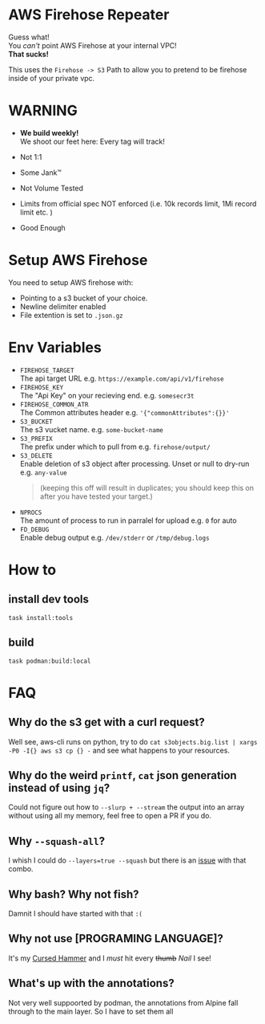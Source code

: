 # AWS Firehose Repeater

Guess what!  
You _can't_ point AWS Firehose at your internal VPC!  
**That sucks!**

This uses the `Firehose -> S3` Path to allow you to pretend to be firehose inside of your private vpc.

# WARNING

* **We build weekly!**   
  We shoot our feet here: Every tag will track! 

* Not 1:1
* Some Jank™
* Not Volume Tested
* Limits from official spec NOT enforced (i.e. 10k records limit, 1Mi record limit etc. )
* Good Enough

# Setup AWS Firehose

You need to setup AWS firehose with:

* Pointing to a s3 bucket of your choice.
* Newline delimiter enabled
* File extention is set to `.json.gz`

# Env Variables

* `FIREHOSE_TARGET`  
  The api target URL e.g. `https://example.com/api/v1/firehose`
* `FIREHOSE_KEY`  
  The "Api Key" on your recieving end. e.g. `somesecr3t`
* `FIREHOSE_COMMON_ATR`  
  The Common attributes header e.g. `'{"commonAttributes":{}}'`
* `S3_BUCKET`  
  The s3 vucket name. e.g. `some-bucket-name`
* `S3_PREFIX`  
  The prefix under which to pull from e.g. `firehose/output/`
* `S3_DELETE`  
  Enable deletion of s3 object after processing. Unset or null to dry-run  e.g. `any-value`
  > (keeping this off will result in duplicates; you should keep this on after you have tested your target.)
* `NPROCS`  
  The amount of process to run in parralel for upload e.g. `0` for auto
* `FD_DEBUG`  
  Enable debug output e.g. `/dev/stderr` or `/tmp/debug.logs`


# How to

## install dev tools

`task install:tools`

## build

`task podman:build:local`

# FAQ

## Why do the s3 get with a curl request?

Well see, aws-cli runs on python, try to do `cat s3objects.big.list | xargs -P0 -I{} aws s3 cp {} -` and see what happens to your resources.

## Why do the weird `printf`, `cat` json generation instead of using `jq`?

Could not figure out how to `--slurp + --stream` the output into an array without using all my memory, feel free to open a PR if you do.  

## Why `--squash-all`?

I whish I could do `--layers=true --squash` but there is an [issue](https://github.com/containers/podman/issues/20824) with that combo.

## Why bash? Why not fish?

Damnit I should have started with that `:(`

## Why not use **[PROGRAMING LANGUAGE]**?

It's my [Cursed Hammer](https://loststeak.com/if-programming-languages-were-weapons/#bash) and I _must_ hit every ~~thumb~~ _Nail_ I see!

## What's up with the annotations?

Not very well suppoorted by podman, the annotations from Alpine fall through to the main layer. So I have to set them all
